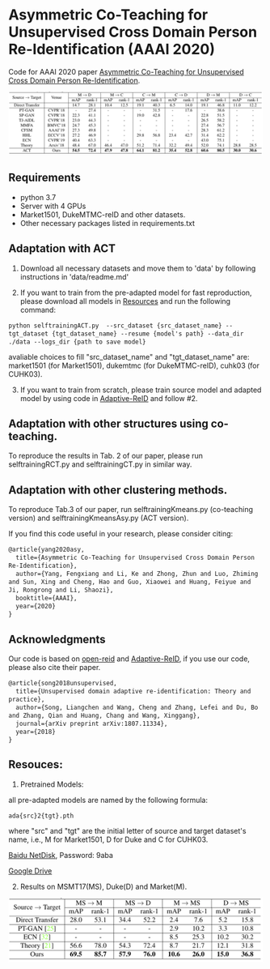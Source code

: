 # Asymmetric Co-Teaching for Unsupervised Cross Domain Person Re-Identification (AAAI 2020)

Code for AAAI 2020 paper [Asymmetric Co-Teaching for Unsupervised Cross Domain Person Re-Identification](https://arxiv.org/abs/1912.01349).

![Results](figures/ACT.jpg)

## Requirements
* python 3.7
* Server with 4 GPUs
* Market1501, DukeMTMC-reID and other datasets.
* Other necessary packages listed in requirements.txt

## Adaptation with ACT
1. Download all necessary datasets and move them to 'data' by following instructions in 'data/readme.md'

2. If you want to train from the pre-adapted model for fast reproduction, 
please download all models in <a href="#jump">Resources</a> and run the following command:

```
python selftrainingACT.py  --src_dataset {src_dataset_name} --tgt_dataset {tgt_dataset_name} --resume {model's path} --data_dir ./data --logs_dir {path to save model}
```

avaliable choices to fill "src_dataset_name" and "tgt_dataset_name" are: 
market1501 (for Market1501), dukemtmc (for DukeMTMC-reID), cuhk03 (for CUHK03).


3. If you want to train from scratch, please train source model and adapted model by using code in 
[Adaptive-ReID](https://github.com/LcDog/DomainAdaptiveReID) and follow #2.

## Adaptation with other structures using co-teaching.
To reproduce the results in Tab. 2 of our paper, please run selftrainingRCT.py and selftrainingCT.py in similar way.

## Adaptation with other clustering methods.
To reproduce Tab.3 of our paper, run selftrainingKmeans.py (co-teaching version) and selftrainingKmeansAsy.py (ACT version).

If you find this code useful in your research, please consider citing:
```
@article{yang2020asy,
  title={Asymmetric Co-Teaching for Unsupervised Cross Domain Person Re-Identification},
  author={Yang, Fengxiang and Li, Ke and Zhong, Zhun and Luo, Zhiming and Sun, Xing and Cheng, Hao and Guo, Xiaowei and Huang, Feiyue and Ji, Rongrong and Li, Shaozi},
  booktitle={AAAI},
  year={2020}
}
```

## Acknowledgments
Our code is based on [open-reid](https://github.com/Cysu/open-reid) and [Adaptive-ReID](https://arxiv.org/abs/1807.11334), 
if you use our code, please also cite their paper.
```
@article{song2018unsupervised,
  title={Unsupervised domain adaptive re-identification: Theory and practice},
  author={Song, Liangchen and Wang, Cheng and Zhang, Lefei and Du, Bo and Zhang, Qian and Huang, Chang and Wang, Xinggang},
  journal={arXiv preprint arXiv:1807.11334},
  year={2018}
}
```



<h2 id="jump">Resouces:</h2>

1. Pretrained Models:

all pre-adapted models are named by the following formula:
```
ada{src}2{tgt}.pth
```
where "src" and "tgt" are the initial letter of source and target dataset's name, i.e., M for Market1501, D for Duke and C for CUHK03. 

[Baidu NetDisk](https://pan.baidu.com/s/1uPjKpkdZjqSJdk3XxR1-Yg), Password: 9aba

[Google Drive](https://drive.google.com/file/d/1W1BcmHjmzxR3TVj2rFpnV703Huat3AeA/view?usp=sharing)

2. Results on MSMT17(MS), Duke(D) and Market(M).

![Results](figures/MSMT.jpg)
